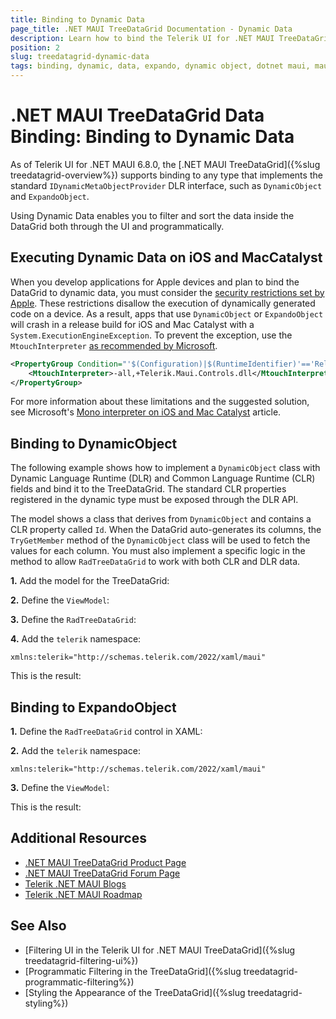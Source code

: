 ```yaml
---
title: Binding to Dynamic Data
page_title: .NET MAUI TreeDataGrid Documentation - Dynamic Data
description: Learn how to bind the Telerik UI for .NET MAUI TreeDataGrid to different types of dynamic data - expando and dynamic objects.
position: 2
slug: treedatagrid-dynamic-data
tags: binding, dynamic, data, expando, dynamic object, dotnet maui, maui, datagrid
---
```


# .NET MAUI TreeDataGrid Data Binding: Binding to Dynamic Data

As of Telerik UI for .NET MAUI 6.8.0, the [.NET MAUI TreeDataGrid]({%slug treedatagrid-overview%}) supports binding to any type that implements the standard `IDynamicMetaObjectProvider` DLR interface, such as `DynamicObject` and `ExpandoObject`.

Using Dynamic Data enables you to filter and sort the data inside the DataGrid both through the UI and programmatically.

## Executing Dynamic Data on iOS and MacCatalyst

When you develop applications for Apple devices and plan to bind the DataGrid to dynamic data, you must consider the <a href = "https://learn.microsoft.com/en-us/dotnet/maui/macios/interpreter?view=net-maui-8.0&source=recommendations" target="_blank">security restrictions set by Apple</a>. These restrictions disallow the execution of dynamically generated code on a device. As a result, apps that use `DynamicObject` or `ExpandoObject` will crash in a release build for iOS and Mac Catalyst with a `System.ExecutionEngineException`.
To prevent the exception, use the `MtouchInterpreter` <a href = "https://learn.microsoft.com/en-us/dotnet/maui/macios/interpreter?view=net-maui-8.0&source=recommendations#enable-the-interpreter" target="_blank"> as recommended by Microsoft</a>.

```xml
<PropertyGroup Condition="'$(Configuration)|$(RuntimeIdentifier)'=='Release|maccatalyst-arm64'">
	<MtouchInterpreter>-all,+Telerik.Maui.Controls.dll</MtouchInterpreter>
</PropertyGroup>
```

For more information about these limitations and the suggested solution, see Microsoft's <a href = "https://learn.microsoft.com/en-us/dotnet/maui/macios/interpreter?view=net-maui-8.0&source=recommendations" target="_blank">Mono interpreter on iOS and Mac Catalyst</a> article.

## Binding to DynamicObject

The following example shows how to implement a `DynamicObject` class with Dynamic Language Runtime (DLR) and Common Language Runtime (CLR) fields and bind it to the TreeDataGrid. The standard CLR properties registered in the dynamic type must be exposed through the DLR API.

The model shows a class that derives from `DynamicObject` and contains a CLR property called `Id`. When the DataGrid auto-generates its columns, the `TryGetMember` method of the `DynamicObject` class will be used to fetch the values for each column. You must also implement a specific logic in the method to allow `RadTreeDataGrid` to work with both CLR and DLR data.

**1.** Add the model for the TreeDataGrid:

<snippet id='treedatagrid-dynamicobject-model' />

**2.** Define the `ViewModel`:

<snippet id='treedatagrid-dynamicobject-viewmodel' />

**3.** Define the `RadTreeDataGrid`:

<snippet id='treedatagrid-dynamicobject' />

**4.** Add the `telerik` namespace:

```XAML
xmlns:telerik="http://schemas.telerik.com/2022/xaml/maui"
```

This is the result:


## Binding to ExpandoObject

**1.** Define the `RadTreeDataGrid` control in XAML:

<snippet id='treedatagrid-expandoobject' />

**2.** Add the `telerik` namespace:

```XAML
xmlns:telerik="http://schemas.telerik.com/2022/xaml/maui"
```

**3.** Define the `ViewModel`:

<snippet id='treedatagrid-expandoobject-viewmodel' />

This is the result:


## Additional Resources

- [.NET MAUI TreeDataGrid Product Page](https://www.telerik.com/maui-ui/treedatagrid)
- [.NET MAUI TreeDataGrid Forum Page](https://www.telerik.com/forums/maui?tagId=1801)
- [Telerik .NET MAUI Blogs](https://www.telerik.com/blogs/mobile-net-maui)
- [Telerik .NET MAUI Roadmap](https://www.telerik.com/support/whats-new/maui-ui/roadmap)

## See Also

- [Filtering UI in the Telerik UI for .NET MAUI TreeDataGrid]({%slug treedatagrid-filtering-ui%})
- [Programmatic Filtering in the TreeDataGrid]({%slug treedatagrid-programmatic-filtering%})
- [Styling the Appearance of the TreeDataGrid]({%slug treedatagrid-styling%})
